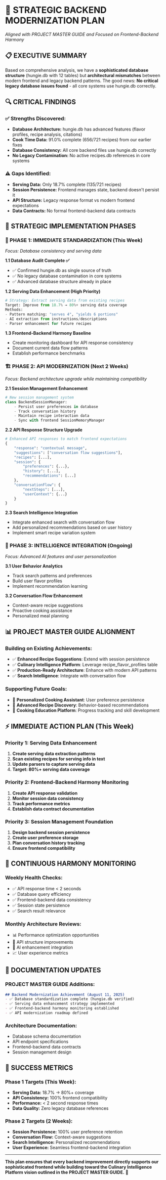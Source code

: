 # 🎯 STRATEGIC BACKEND MODERNIZATION PLAN
*Aligned with PROJECT MASTER GUIDE and Focused on Frontend-Backend Harmony*

## 📋 **EXECUTIVE SUMMARY**

Based on comprehensive analysis, we have a **sophisticated database structure** (hungie.db with 12 tables) but **architectural mismatches** between modern frontend and legacy backend patterns. The good news: **No critical legacy database issues found** - all core systems use hungie.db correctly.

## 🔍 **CRITICAL FINDINGS**

### ✅ **Strengths Discovered:**
- **Database Architecture:** hungie.db has advanced features (flavor profiles, recipe analysis, citations)
- **Cook Time Data:** 91.0% complete (656/721 recipes) from our earlier fixes
- **Database Consistency:** All core backend files use hungie.db correctly
- **No Legacy Contamination:** No active recipes.db references in core systems

### ⚠️ **Gaps Identified:**
- **Serving Data:** Only 18.7% complete (135/721 recipes) 
- **Session Persistence:** Frontend manages state, backend doesn't persist it
- **API Structure:** Legacy response format vs modern frontend expectations
- **Data Contracts:** No formal frontend-backend data contracts

## 🚀 **STRATEGIC IMPLEMENTATION PHASES**

### **🎯 PHASE 1: IMMEDIATE STANDARDIZATION (This Week)**
*Focus: Database consistency and serving data*

**1.1 Database Audit Complete ✅**
- ✅ Confirmed hungie.db as single source of truth
- ✅ No legacy database contamination in core systems  
- ✅ Advanced database structure already in place

**1.2 Serving Data Enhancement (High Priority)**
```python
# Strategy: Extract serving data from existing recipes
Target: Improve from 18.7% → 80%+ serving data coverage
Methods:
- Pattern matching: "serves 4", "yields 6 portions"
- AI extraction from instructions/descriptions  
- Parser enhancement for future recipes
```

**1.3 Frontend-Backend Harmony Baseline**
- Create monitoring dashboard for API response consistency
- Document current data flow patterns
- Establish performance benchmarks

### **🏗️ PHASE 2: API MODERNIZATION (Next 2 Weeks)**
*Focus: Backend architecture upgrade while maintaining compatibility*

**2.1 Session Management Enhancement**
```python
# New session management system
class BackendSessionManager:
    - Persist user preferences in database
    - Track conversation history 
    - Maintain recipe interaction data
    - Sync with frontend SessionMemoryManager
```

**2.2 API Response Structure Upgrade**
```python
# Enhanced API responses to match frontend expectations
{
    "response": "contextual message",
    "suggestions": ["conversation flow suggestions"],
    "recipes": [...],
    "session": {
        "preferences": {...},
        "history": [...],
        "recommendations": [...]
    },
    "conversationFlow": {
        "nextSteps": [...],
        "userContext": {...}
    }
}
```

**2.3 Search Intelligence Integration**
- Integrate enhanced search with conversation flow
- Add personalized recommendations based on user history
- Implement smart recipe variation system

### **🤖 PHASE 3: INTELLIGENCE INTEGRATION (Ongoing)**
*Focus: Advanced AI features and user personalization*

**3.1 User Behavior Analytics**
- Track search patterns and preferences
- Build user flavor profiles
- Implement recommendation learning

**3.2 Conversation Flow Enhancement**  
- Context-aware recipe suggestions
- Proactive cooking assistance
- Personalized meal planning

## 📊 **PROJECT MASTER GUIDE ALIGNMENT**

### **Building on Existing Achievements:**
- ✅ **Enhanced Recipe Suggestions**: Extend with session persistence
- ✅ **Culinary Intelligence Platform**: Leverage recipe_flavor_profiles table
- ✅ **Production-Ready Architecture**: Enhance with modern API patterns
- ✅ **Search Intelligence**: Integrate with conversation flow

### **Supporting Future Goals:**
- 🎯 **Personalized Cooking Assistant**: User preference persistence
- 🎯 **Advanced Recipe Discovery**: Behavior-based recommendations  
- 🎯 **Cooking Education Platform**: Progress tracking and skill development

## ⚡ **IMMEDIATE ACTION PLAN (This Week)**

### **Priority 1: Serving Data Enhancement**
1. **Create serving data extraction patterns**
2. **Scan existing recipes for serving info in text**  
3. **Update parsers to capture serving data**
4. **Target: 80%+ serving data coverage**

### **Priority 2: Frontend-Backend Harmony Monitoring**
1. **Create API response validation**
2. **Monitor session data consistency**
3. **Track performance metrics**
4. **Establish data contract documentation**

### **Priority 3: Session Management Foundation**
1. **Design backend session persistence**
2. **Create user preference storage**
3. **Plan conversation history tracking**
4. **Ensure frontend compatibility**

## 🔄 **CONTINUOUS HARMONY MONITORING**

### **Weekly Health Checks:**
- ✅ API response time < 2 seconds
- ✅ Database query efficiency  
- ✅ Frontend-backend data consistency
- ✅ Session state persistence
- ✅ Search result relevance

### **Monthly Architecture Reviews:**
- 📊 Performance optimization opportunities
- 🔄 API structure improvements
- 🤖 AI enhancement integration
- 📈 User experience metrics

## 📝 **DOCUMENTATION UPDATES**

### **PROJECT MASTER GUIDE Additions:**
```markdown
## Backend Modernization Achievement (August 11, 2025)
- ✅ Database standardization complete (hungie.db verified)
- ✅ Serving data enhancement strategy implemented  
- ✅ Frontend-backend harmony monitoring established
- ✅ API modernization roadmap defined
```

### **Architecture Documentation:**
- Database schema documentation
- API endpoint specifications
- Frontend-backend data contracts
- Session management design

## 🎯 **SUCCESS METRICS**

### **Phase 1 Targets (This Week):**
- **Serving Data:** 18.7% → 80%+ coverage
- **API Consistency:** 100% frontend compatibility
- **Performance:** < 2 second response times
- **Data Quality:** Zero legacy database references

### **Phase 2 Targets (2 Weeks):**  
- **Session Persistence:** 100% user preference retention
- **Conversation Flow:** Context-aware suggestions
- **Search Intelligence:** Personalized recommendations
- **User Experience:** Seamless frontend-backend integration

---

**This plan ensures that every backend improvement directly supports our sophisticated frontend while building toward the Culinary Intelligence Platform vision outlined in the PROJECT MASTER GUIDE.** 🚀
